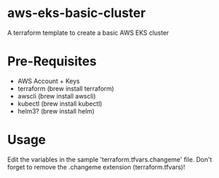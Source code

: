 # aws-eks-basic-cluster
A terraform template to create a basic AWS EKS cluster

# Pre-Requisites
- AWS Account + Keys
- terraform (brew install terraform)
- awscli    (brew install awscli)
- kubectl   (brew install kubectl)
- helm3?    (brew install helm)

# Usage
Edit the variables in the sample 'terraform.tfvars.changeme' file.  Don't forget to remove the .changeme extension (terraform.tfvars)!



